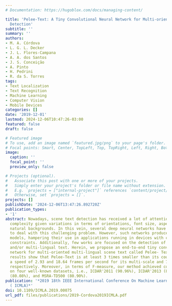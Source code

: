 ```yaml
---
# Documentation: https://hugoblox.com/docs/managing-content/

title: 'Pelee-Text: A Tiny Convolutional Neural Network for Multi-oriented Scene Text
  Detection'
subtitle: ''
summary: ''
authors:
- M. A. Córdova
- L. G. L. Decker
- J. L. Flores-Campana
- A. A. dos Santos
- J. S. Conceição
- A. Pinto
- H. Pedrini
- R. da S. Torres
tags:
- Text Localization
- Text Recognition
- Machine Learning
- Computer Vision
- Mobile Devices
categories: []
date: '2019-12-01'
lastmod: 2024-12-06T10:47:26-03:00
featured: false
draft: false

# Featured image
# To use, add an image named `featured.jpg/png` to your page's folder.
# Focal points: Smart, Center, TopLeft, Top, TopRight, Left, Right, BottomLeft, Bottom, BottomRight.
image:
  caption: ''
  focal_point: ''
  preview_only: false

# Projects (optional).
#   Associate this post with one or more of your projects.
#   Simply enter your project's folder or file name without extension.
#   E.g. `projects = ["internal-project"]` references `content/project/deep-learning/index.md`.
#   Otherwise, set `projects = []`.
projects: []
publishDate: '2024-12-06T13:47:26.892720Z'
publication_types:
- '1'
abstract: Nowadays, scene text detection has received a lot of attention due to its
  complexity given variations in terms of orientations, font size, aspect ratio, and
  natural backgrounds. In this vein, several deep neural networks have been proposed
  to deal with this challenging problem. However, such networks produce \"heavy\"
  models, hampering their use in applications running in devices with computational
  constraints. Additionally, few works are focused on the detection of multi-oriented
  and/or multi-lingual text. Herein, we propose an end-to-end tiny convolutional neural
  network for multi-oriented multi-lingual scene text called Pelee- Text. Experimental
  results show that Pelee-Text is at least 3 times smaller than its counterparts with
  a speed of 2.93 and 18.64 frames per second for its multi-scale and 768-scale versions,
  respectively. Moreover, in terms of F-measure, our method achieved competitive results
  on four well-known datasets, i.e., ICDAR'2011 (90.96%), ICDAR'2013 (85.24%), ICDAR'2015
  (80.08%), and MSRA-TD500 (80.90%).
publication: '*2019 18th IEEE International Conference On Machine Learning And Applications
  ( ICMLA)*'
doi: 10.1109/ICMLA.2019.00075
url_pdf: files/publications/2019-Cordova2019ICMLA.pdf
---
```

